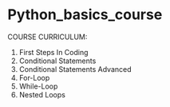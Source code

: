 # Python_basics_course

COURSE CURRICULUM:

1. First Steps In Coding
2. Conditional Statements
3. Conditional Statements Advanced
4. For-Loop
5. While-Loop
6. Nested Loops
